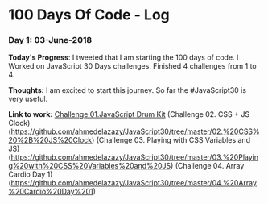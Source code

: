 # 100 Days Of Code - Log

### Day 1: 03-June-2018

**Today's Progress**: I tweeted that I am starting the 100 days of code. I Worked on JavaScript 30 Days challenges. Finished 4 challenges from 1 to 4.

**Thoughts:** I am excited to start this journey. So far the #JavaScript30 is very useful.

**Link to work:** 
[Challenge 01.JavaScript Drum Kit](https://github.com/ahmedelazazy/JavaScript30/tree/master/01.JavaScript%20Drum%20Kit)
(Challenge 02. CSS + JS Clock)(https://github.com/ahmedelazazy/JavaScript30/tree/master/02.%20CSS%20%2B%20JS%20Clock)
(Challenge 03. Playing with CSS Variables and JS)(https://github.com/ahmedelazazy/JavaScript30/tree/master/03.%20Playing%20with%20CSS%20Variables%20and%20JS)
(Challenge 04. Array Cardio Day 1)(https://github.com/ahmedelazazy/JavaScript30/tree/master/04.%20Array%20Cardio%20Day%201)


